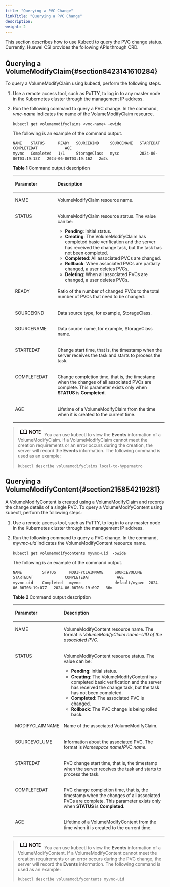 ```yaml
---
title: "Querying a PVC Change"
linkTitle: "Querying a PVC Change"
description: 
weight: 2
---
```


This section describes how to use Kubectl to query the PVC change status. Currently, Huawei CSI provides the following APIs through CRD.

## Querying a VolumeModifyClaim{#section8423141610284}

To query a VolumeModifyClaim using kubectl, perform the following steps.

1.  Use a remote access tool, such as PuTTY, to log in to any master node in the Kubernetes cluster through the management IP address.
2.  Run the following command to query a PVC change. In the command,  _vmc-name_  indicates the name of the VolumeModifyClaim resource.

    ```
    kubectl get volumemodifyclaims <vmc-name> -owide
    ```

    The following is an example of the command output.

    ```
    NAME    STATUS      READY   SOURCEKIND     SOURCENAME   STARTEDAT              COMPLETEDAT            AGE
    myvmc   Completed   1/1     StorageClass   mysc         2024-06-06T03:19:13Z   2024-06-06T03:19:16Z   2m2s
    ```

    **Table  1**  Command output description

    <a name="table15212002358"></a>
    <table><thead align="left"><tr id="row1212190113511"><th class="cellrowborder" valign="top" width="28.000000000000004%" id="mcps1.2.3.1.1"><p id="p62126013351"><a name="p62126013351"></a><a name="p62126013351"></a>Parameter</p>
    </th>
    <th class="cellrowborder" valign="top" width="72%" id="mcps1.2.3.1.2"><p id="p521215083520"><a name="p521215083520"></a><a name="p521215083520"></a>Description</p>
    </th>
    </tr>
    </thead>
    <tbody><tr id="row182122006353"><td class="cellrowborder" valign="top" width="28.000000000000004%" headers="mcps1.2.3.1.1 "><p id="p1321219018350"><a name="p1321219018350"></a><a name="p1321219018350"></a>NAME</p>
    </td>
    <td class="cellrowborder" valign="top" width="72%" headers="mcps1.2.3.1.2 "><p id="p172121408352"><a name="p172121408352"></a><a name="p172121408352"></a>VolumeModifyClaim resource name.</p>
    </td>
    </tr>
    <tr id="row621260203510"><td class="cellrowborder" valign="top" width="28.000000000000004%" headers="mcps1.2.3.1.1 "><p id="p102121105357"><a name="p102121105357"></a><a name="p102121105357"></a>STATUS</p>
    </td>
    <td class="cellrowborder" valign="top" width="72%" headers="mcps1.2.3.1.2 "><p id="p1121211063514"><a name="p1121211063514"></a><a name="p1121211063514"></a>VolumeModifyClaim resource status. The value can be:</p>
    <a name="ul1132773514478"></a><a name="ul1132773514478"></a><ul id="ul1132773514478"><li><strong id="b2201164825911"><a name="b2201164825911"></a><a name="b2201164825911"></a>Pending</strong>: initial status.</li><li><strong id="b1544124201"><a name="b1544124201"></a><a name="b1544124201"></a>Creating</strong>: The VolumeModifyClaim has completed basic verification and the server has received the change task, but the task has not been completed.</li><li><strong id="b1512131014020"><a name="b1512131014020"></a><a name="b1512131014020"></a>Completed</strong>: All associated PVCs are changed.</li><li><strong id="b19436191416019"><a name="b19436191416019"></a><a name="b19436191416019"></a>Rollback</strong>: When associated PVCs are partially changed, a user deletes PVCs.</li><li><strong id="b1076514581002"><a name="b1076514581002"></a><a name="b1076514581002"></a>Deleting</strong>: When all associated PVCs are changed, a user deletes PVCs.</li></ul>
    </td>
    </tr>
    <tr id="row2212101353"><td class="cellrowborder" valign="top" width="28.000000000000004%" headers="mcps1.2.3.1.1 "><p id="p8212409353"><a name="p8212409353"></a><a name="p8212409353"></a>READY</p>
    </td>
    <td class="cellrowborder" valign="top" width="72%" headers="mcps1.2.3.1.2 "><p id="p1221220193511"><a name="p1221220193511"></a><a name="p1221220193511"></a>Ratio of the number of changed PVCs to the total number of PVCs that need to be changed.</p>
    </td>
    </tr>
    <tr id="row1421300183510"><td class="cellrowborder" valign="top" width="28.000000000000004%" headers="mcps1.2.3.1.1 "><p id="p16213190103516"><a name="p16213190103516"></a><a name="p16213190103516"></a>SOURCEKIND</p>
    </td>
    <td class="cellrowborder" valign="top" width="72%" headers="mcps1.2.3.1.2 "><p id="p52136013518"><a name="p52136013518"></a><a name="p52136013518"></a>Data source type, for example, StorageClass.</p>
    </td>
    </tr>
    <tr id="row20585173813548"><td class="cellrowborder" valign="top" width="28.000000000000004%" headers="mcps1.2.3.1.1 "><p id="p65857385540"><a name="p65857385540"></a><a name="p65857385540"></a>SOURCENAME</p>
    </td>
    <td class="cellrowborder" valign="top" width="72%" headers="mcps1.2.3.1.2 "><p id="p11585123815543"><a name="p11585123815543"></a><a name="p11585123815543"></a>Data source name, for example, StorageClass name.</p>
    </td>
    </tr>
    <tr id="row5936134120543"><td class="cellrowborder" valign="top" width="28.000000000000004%" headers="mcps1.2.3.1.1 "><p id="p4936941165417"><a name="p4936941165417"></a><a name="p4936941165417"></a>STARTEDAT</p>
    </td>
    <td class="cellrowborder" valign="top" width="72%" headers="mcps1.2.3.1.2 "><p id="p1493624120545"><a name="p1493624120545"></a><a name="p1493624120545"></a>Change start time, that is, the timestamp when the server receives the task and starts to process the task.</p>
    </td>
    </tr>
    <tr id="row1410514475419"><td class="cellrowborder" valign="top" width="28.000000000000004%" headers="mcps1.2.3.1.1 "><p id="p9106944135414"><a name="p9106944135414"></a><a name="p9106944135414"></a>COMPLETEDAT</p>
    </td>
    <td class="cellrowborder" valign="top" width="72%" headers="mcps1.2.3.1.2 "><p id="p910664414546"><a name="p910664414546"></a><a name="p910664414546"></a>Change completion time, that is, the timestamp when the changes of all associated PVCs are complete. This parameter exists only when <strong id="b3791144292114"><a name="b3791144292114"></a><a name="b3791144292114"></a>STATUS</strong> is <strong id="b1467015433212"><a name="b1467015433212"></a><a name="b1467015433212"></a>Completed</strong>.</p>
    </td>
    </tr>
    <tr id="row203380055616"><td class="cellrowborder" valign="top" width="28.000000000000004%" headers="mcps1.2.3.1.1 "><p id="p8797114560"><a name="p8797114560"></a><a name="p8797114560"></a>AGE</p>
    </td>
    <td class="cellrowborder" valign="top" width="72%" headers="mcps1.2.3.1.2 "><p id="p1033919020567"><a name="p1033919020567"></a><a name="p1033919020567"></a>Lifetime of a VolumeModifyClaim from the time when it is created to the current time.</p>
    </td>
    </tr>
    </tbody>
    </table>

>![](/public_sys-resources/en/icon-note.gif)
>You can use kubectl to view the  **Events**  information of a VolumeModifyClaim. If a VolumeModifyClaim cannot meet the creation requirements or an error occurs during the creation, the server will record the  **Events**  information. The following command is used as an example:
>```
>kubectl describe volumemodifyclaims local-to-hypermetro 
>```

## Querying a VolumeModifyContent{#section215854219281}

A VolumeModifyContent is created using a VolumeModifyClaim and records the change details of a single PVC. To query a VolumeModifyContent using kubectl, perform the following steps:

1.  Use a remote access tool, such as PuTTY, to log in to any master node in the Kubernetes cluster through the management IP address.
2.  Run the following command to query a PVC change. In the command,  _myvmc-uid_  indicates the VolumeModifyContent resource name.

    ```
    kubectl get volumemodifycontents myvmc-uid  -owide
    ```

    The following is an example of the command output.

    ```
    NAME         STATUS      MODIFYCLAIMNAME     SOURCEVOLUME   STARTEDAT              COMPLETEDAT            AGE
    myvmc-uid    Completed   myvmc               default/mypvc  2024-06-06T03:19:07Z   2024-06-06T03:19:09Z   36m
    ```

    **Table  2**  Command output description

    <a name="table410118315599"></a>
    <table><thead align="left"><tr id="row2010116313592"><th class="cellrowborder" valign="top" width="28.000000000000004%" id="mcps1.2.3.1.1"><p id="p8102153145912"><a name="p8102153145912"></a><a name="p8102153145912"></a>Parameter</p>
    </th>
    <th class="cellrowborder" valign="top" width="72%" id="mcps1.2.3.1.2"><p id="p111026317599"><a name="p111026317599"></a><a name="p111026317599"></a>Description</p>
    </th>
    </tr>
    </thead>
    <tbody><tr id="row4102203155914"><td class="cellrowborder" valign="top" width="28.000000000000004%" headers="mcps1.2.3.1.1 "><p id="p151022315915"><a name="p151022315915"></a><a name="p151022315915"></a>NAME</p>
    </td>
    <td class="cellrowborder" valign="top" width="72%" headers="mcps1.2.3.1.2 "><p id="p1910216317597"><a name="p1910216317597"></a><a name="p1910216317597"></a>VolumeModifyContent resource name. The format is <em id="i18320184202510"><a name="i18320184202510"></a><a name="i18320184202510"></a>VolumeModifyClaim name</em><strong id="b10329115642415"><a name="b10329115642415"></a><a name="b10329115642415"></a>-</strong><em id="i1086101511252"><a name="i1086101511252"></a><a name="i1086101511252"></a>UID of the associated PVC</em>.</p>
    </td>
    </tr>
    <tr id="row5102133165919"><td class="cellrowborder" valign="top" width="28.000000000000004%" headers="mcps1.2.3.1.1 "><p id="p1710233175911"><a name="p1710233175911"></a><a name="p1710233175911"></a>STATUS</p>
    </td>
    <td class="cellrowborder" valign="top" width="72%" headers="mcps1.2.3.1.2 "><p id="p610220365916"><a name="p610220365916"></a><a name="p610220365916"></a>VolumeModifyContent resource status. The value can be:</p>
    <a name="ul710223125912"></a><a name="ul710223125912"></a><ul id="ul710223125912"><li><strong id="b2022454925910"><a name="b2022454925910"></a><a name="b2022454925910"></a>Pending</strong>: initial status.</li><li><strong id="b32082421417"><a name="b32082421417"></a><a name="b32082421417"></a>Creating</strong>: The VolumeModifyContent has completed basic verification and the server has received the change task, but the task has not been completed.</li><li><strong id="b17820134716115"><a name="b17820134716115"></a><a name="b17820134716115"></a>Completed</strong>: The associated PVC is changed.</li><li><strong id="b07511112220"><a name="b07511112220"></a><a name="b07511112220"></a>Rollback</strong>: The PVC change is being rolled back.</li></ul>
    </td>
    </tr>
    <tr id="row6102193175915"><td class="cellrowborder" valign="top" width="28.000000000000004%" headers="mcps1.2.3.1.1 "><p id="p1610212345919"><a name="p1610212345919"></a><a name="p1610212345919"></a>MODIFYCLAIMNAME</p>
    </td>
    <td class="cellrowborder" valign="top" width="72%" headers="mcps1.2.3.1.2 "><p id="p910219314597"><a name="p910219314597"></a><a name="p910219314597"></a>Name of the associated VolumeModifyClaim.</p>
    </td>
    </tr>
    <tr id="row1810220311598"><td class="cellrowborder" valign="top" width="28.000000000000004%" headers="mcps1.2.3.1.1 "><p id="p410217312596"><a name="p410217312596"></a><a name="p410217312596"></a>SOURCEVOLUME</p>
    </td>
    <td class="cellrowborder" valign="top" width="72%" headers="mcps1.2.3.1.2 "><p id="p61021731593"><a name="p61021731593"></a><a name="p61021731593"></a>Information about the associated PVC. The format is <em id="i1236212515218"><a name="i1236212515218"></a><a name="i1236212515218"></a>Namespace name</em><strong id="b91641331424"><a name="b91641331424"></a><a name="b91641331424"></a>/</strong><em id="i10301328322"><a name="i10301328322"></a><a name="i10301328322"></a>PVC name</em>.</p>
    </td>
    </tr>
    <tr id="row101021033597"><td class="cellrowborder" valign="top" width="28.000000000000004%" headers="mcps1.2.3.1.1 "><p id="p1110214314598"><a name="p1110214314598"></a><a name="p1110214314598"></a>STARTEDAT</p>
    </td>
    <td class="cellrowborder" valign="top" width="72%" headers="mcps1.2.3.1.2 "><p id="p61023395918"><a name="p61023395918"></a><a name="p61023395918"></a>PVC change start time, that is, the timestamp when the server receives the task and starts to process the task.</p>
    </td>
    </tr>
    <tr id="row1310214345917"><td class="cellrowborder" valign="top" width="28.000000000000004%" headers="mcps1.2.3.1.1 "><p id="p81021319598"><a name="p81021319598"></a><a name="p81021319598"></a>COMPLETEDAT</p>
    </td>
    <td class="cellrowborder" valign="top" width="72%" headers="mcps1.2.3.1.2 "><p id="p16102193165912"><a name="p16102193165912"></a><a name="p16102193165912"></a>PVC change completion time, that is, the timestamp when the changes of all associated PVCs are complete. This parameter exists only when <strong id="b154417813264"><a name="b154417813264"></a><a name="b154417813264"></a>STATUS</strong> is <strong id="b74429815263"><a name="b74429815263"></a><a name="b74429815263"></a>Completed</strong>.</p>
    </td>
    </tr>
    <tr id="row10102193195915"><td class="cellrowborder" valign="top" width="28.000000000000004%" headers="mcps1.2.3.1.1 "><p id="p010212395912"><a name="p010212395912"></a><a name="p010212395912"></a>AGE</p>
    </td>
    <td class="cellrowborder" valign="top" width="72%" headers="mcps1.2.3.1.2 "><p id="p1810211375912"><a name="p1810211375912"></a><a name="p1810211375912"></a>Lifetime of a VolumeModifyContent from the time when it is created to the current time.</p>
    </td>
    </tr>
    </tbody>
    </table>

>![](/public_sys-resources/en/icon-note.gif)
>You can use kubectl to view the  **Events**  information of a VolumeModifyContent. If a VolumeModifyContent cannot meet the creation requirements or an error occurs during the PVC change, the server will record the  **Events**  information. The following command is used as an example:
>```
>kubectl describe volumemodifycontents myvmc-uid
>```

